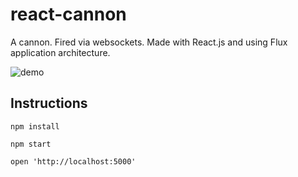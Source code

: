 react-cannon
============

A cannon. Fired via websockets. Made with React.js and using Flux application architecture.

![demo](https://s3.amazonaws.com/kurtzkloud.com/p/cannon-firing-via-websockets.gif)

## Instructions
`npm install`

`npm start`

`open 'http://localhost:5000'`
